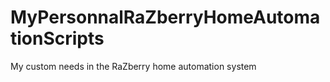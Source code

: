 MyPersonnalRaZberryHomeAutomationScripts
========================================

My custom needs in the RaZberry home automation system
